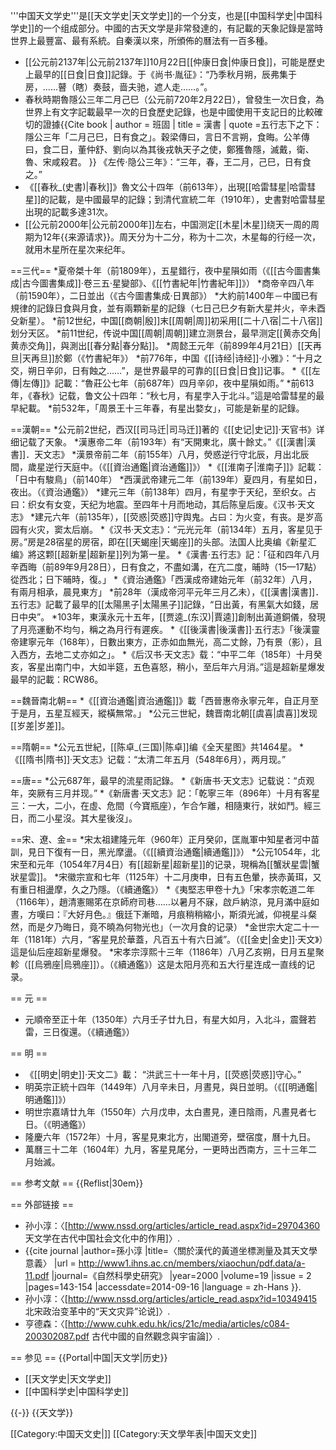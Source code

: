 '''中国天文学史'''是[[天文学史|天文学史]]的一个分支，也是[[中国科学史|中国科学史]]的一个组成部分。中國的古天文学是非常發達的，有記載的天象記錄是當時世界上最豐富、最有系統。自秦漢以來，所頒佈的曆法有一百多種。

* [[公元前2137年|公元前2137年]]10月22日[[仲康日食|仲康日食]]，可能是歷史上最早的[[日食|日食]]記錄。于《尚书·胤征》：“乃季秋月朔，辰弗集于房，……瞽（瞎）奏鼓，啬夫驰，遮人走……。”。
* 春秋時期魯隱公三年二月己巳（公元前720年2月22日），曾發生一次日食，為世界上有文字記載最早一次的日食歷史記錄，也是中國使用干支記日的比較確切的證據<ref>{{Cite book | author = 班固 | title = 漢書 |  quote =五行志下之下：隱公三年「二月己巳，日有食之」。穀梁傳曰，言日不言朔，食晦。公羊傳曰，食二日，董仲舒、劉向以為其後戎執天子之使，鄭獲魯隱，滅戴，衛、魯、宋咸殺君。 }} </ref>《左传·隐公三年》：“三年，春，王二月，己巳，日有食之。”
* 《[[春秋_(史書)|春秋]]》魯文公十四年（前613年），出現[[哈雷彗星|哈雷彗星]]的記載，是中國最早的記錄；到清代宣統二年（1910年），史書對哈雷彗星出現的記載多達31次。
* [[公元前2000年|公元前2000年]]左右，中国测定[[木星|木星]]绕天一周的周期为12年{{来源请求}}。周天分为十二分，称为十二次，木星每的行经一次，就用木星所在星次来纪年。

==三代==
*夏帝桀十年（前1809年），五星錯行，夜中星隕如雨（《[[古今圖書集成|古今圖書集成]]·卷三五·星變部》、《[[竹書紀年|竹書紀年]]》）
*商帝辛四八年（前1590年），二日並出（《古今圖書集成·日異部》）
*大約前1400年－中國已有規律的記錄日食與月食，並有兩顆新星的記錄（七日己巳夕有新大星并火，辛未酉殳新星）。
*前12世纪，中国[[商朝|殷]]末[[周朝|周]]初采用[[二十八宿|二十八宿]]划分天区。
*前11世纪，传说中国[[周朝|周朝]]建立测景台，最早测定[[黄赤交角|黄赤交角]]，與測出[[春分點|春分點]]。
*周懿王元年（前899年4月21日）[[天再旦|天再旦]]於鄭（《竹書紀年》）
*前776年，中国《[[诗经|诗经]]·小雅》：“十月之交，朔日辛卯，日有蝕之……”，是世界最早的可靠的[[日食|日食]]记事。
*《[[左傳|左傳]]》記載：“魯莊公七年（前687年）四月辛卯，夜中星隕如雨。”
*前613年，《春秋》记载，鲁文公十四年：“秋七月，有星孛入于北斗。”這是哈雷彗星的最早紀載。
*前532年，「周景王十三年春，有星出婺女」，可能是新星的記錄。

==漢朝==
*公元前2世纪，西汉[[司马迁|司马迁]]著的《[[史记|史记]]·天官书》详细记载了天象。
*漢惠帝二年（前193年）有“天開東北，廣十餘丈。”<ref>《[[漢書|漢書]]．天文志》</ref>
*漢景帝前二年（前155年）八月，熒惑逆行守北辰，月出北辰間，歲星逆行天庭中。（《[[資治通鑑|資治通鑑]]》）
*《[[淮南子|淮南子]]》記載：「日中有駿鳥」（前140年）
*西漢武帝建元二年（前139年）夏四月，有星如日，夜出。（《資治通鑑》）
*建元三年（前138年）四月，有星孛于天纪，至织女。占曰：织女有女变，天纪为地震。至四年十月而地动，其后陈皇后废。<ref name="《汉书·天文志》">《汉书·天文志》</ref>
*建元六年（前135年），[[荧惑|荧惑]]守舆鬼。占曰：为火变，有丧。是岁高园有火灾，窦太后崩。<ref name="《汉书·天文志》"/>
*《汉书·天文志》：“元光元年（前134年）五月，客星见于房。”房是28宿星的房宿，即在[[天蝎座|天蝎座]]的头部。法国人比奥编《新星汇编》將这颗[[超新星|超新星]]列为第一星。
*《漢書·五行志》記：「征和四年八月辛酉晦（前89年9月28日），日有食之，不盡如溝，在亢二度，晡時（15—17點）從西北；日下晡時，復。」
*《資治通鑑》「西漢成帝建始元年（前32年）八月，有兩月相承，晨見東方」
*前28年（漢成帝河平元年三月乙未），《[[漢書|漢書]]．五行志》記載了最早的[[太陽黑子|太陽黑子]]記錄，“日出黃，有黑氣大如錢，居日中央”。
*103年，東漢永元十五年，[[贾逵_(东汉)|賈逵]]創制出黃道銅儀，發現了月亮運動不均勻，稱之為月行有遲疾。
*《[[後漢書|後漢書]]·五行志》「後漢靈帝建寧元年（168年），日數出東方，正赤如血無光，高二丈餘，乃有景（影），且入西方，去地二丈亦如之」。
*《后汉书·天文志》载：“中平二年（185年）十月癸亥，客星出南门中，大如半筵，五色喜怒，稍小，至后年六月消。”這是超新星爆发最早的記載：RCW86。

==魏晉南北朝==
*《[[資治通鑑|資治通鑑]]》載「西晉惠帝永寧元年，自正月至于是月，五星互經天，縱橫無常。」
*公元三世紀，魏晋南北朝[[虞喜|虞喜]]发现[[岁差|岁差]]。

==隋朝==
*公元五世紀，[[陈卓_(三国)|陈卓]]编《全天星图》共1464星。
*《[[隋书|隋书]]·天文志》记载：“太清二年五月（548年6月），两月现。”

==唐==
*公元687年，最早的流星雨記錄。
*《新唐书·天文志》记载说：“贞观年，突厥有三月并现。”
*《新唐書·天文志》記：「乾寧三年（896年）十月有客星三：一大，二小，在虛、危間（今寶瓶座），乍合乍離，相隨東行，狀如鬥。經三日，而二小星沒。其大星後沒」。

==宋、遼、金==
*宋太祖建隆元年（960年）正月癸卯，匡胤軍中知星者河中苗訓，見日下復有一日，黑光摩盪。（《[[續資治通鑑|續通鑑]]》）
*公元1054年，北宋至和元年（1054年7月4日）有[[超新星|超新星]]的记录，現稱為[[蟹狀星雲|蟹狀星雲]]。
*宋徽宗宣和七年（1125年）十二月庚申，日有五色暈，挾赤黃珥，又有重日相盪摩，久之乃隱。（《續通鑑》）
*《夷堅志甲卷十九》「宋孝宗乾道二年（1166年），趙清憲賜笫在京師府司巷……以暑月不寐，啟戶納涼，見月滿中庭如晝，方嘆曰：『大好月色。』俄廷下漸暗，月痕稍稍縮小，斯須光滅，仰視星斗粲然，而是夕乃晦日，竟不曉為何物光也」（一次月食的记录）
*金世宗大定二十一年（1181年）六月，“客星見於華蓋，凡百五十有六日滅”。（《[[金史|金史]]·天文》）這是仙后座超新星爆發。
*宋孝宗淳熙十三年（1186年）八月乙亥朔，日月五星聚軫（[[烏鴉座|烏鴉座]]）。（《續通鑑》）这是太阳月亮和五大行星连成一直线的记录。

== 元 ==
* 元順帝至正十年（1350年）六月壬子廿九日，有星大如月，入北斗，震聲若雷，三日復還。（《續通鑑》）

== 明 ==
* 《[[明史|明史]]·天文二》載： “洪武三十一年十月，[[荧惑|荧惑]]守心。” 
* 明英宗正統十四年（1449年）八月辛未日，月晝見，與日並明。（《[[明通鑑|明通鑑]]》）
* 明世宗嘉靖廿九年（1550年）六月戊申，太白晝見，連日陰雨，凡晝見者七日。（《明通鑑》）
* 隆慶六年（1572年）十月，客星見東北方，出閣道旁，壁宿度，曆十九日。
* 萬曆三十二年（1604年）九月，客星見尾分，一更時出西南方，三十三年二月始滅。

== 参考文献 ==
{{Reflist|30em}}

== 外部链接 ==
* 孙小淳：〈[http://www.nssd.org/articles/article_read.aspx?id=29704360 天文学在古代中国社会文化中的作用]〉.
* {{cite journal |author=孫小淳 |title=〈關於漢代的黃道坐標測量及其天文學意義〉 |url = http://www1.ihns.ac.cn/members/xiaochun/pdf.data/a-11.pdf |journal=《自然科學史研究》 |year=2000 |volume=19 |issue = 2 |pages=143-154 |accessdate=2014-09-16 |language = zh-Hans }}.
* 孙小淳：〈[http://www.nssd.org/articles/article_read.aspx?id=10349415 北宋政治变革中的“天文灾异”论说]〉.
* 亨德森：〈[http://www.cuhk.edu.hk/ics/21c/media/articles/c084-200302087.pdf 古代中國的自然觀念與宇宙論]〉.

== 参见 ==
{{Portal|中国|天文学|历史}}
* [[天文学史|天文学史]]
* [[中国科学史|中国科学史]]

{{-}}
{{天文学}}

[[Category:中国天文史|]]
[[Category:天文學年表|中国天文史]]
